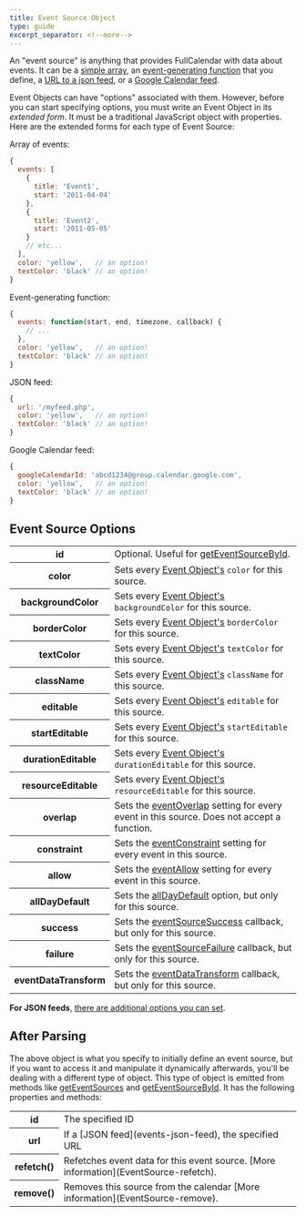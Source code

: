 ```yaml
---
title: Event Source Object
type: guide
excerpt_separator: <!--more-->
---
```


An "event source" is anything that provides FullCalendar with data about events.<!--more--> It can be a [simple array](events-array), an [event-generating function](events-function) that you define, a [URL to a json feed](events-json-feed), or a [Google Calendar feed](google-calendar).

Event Objects can have "options" associated with them. However, before you can start specifying options, you must write an Event Object in its *extended form*. It must be a traditional JavaScript object with properties. Here are the extended forms for each type of Event Source:

Array of events:

```js
{
  events: [
    {
      title: 'Event1',
      start: '2011-04-04'
    },
    {
      title: 'Event2',
      start: '2011-05-05'
    }
    // etc...
  ],
  color: 'yellow',   // an option!
  textColor: 'black' // an option!
}
```

Event-generating function:

```js
{
  events: function(start, end, timezone, callback) {
    // ...
  },
  color: 'yellow',   // an option!
  textColor: 'black' // an option!
}
```

JSON feed:

```js
{
  url: '/myfeed.php',
  color: 'yellow',   // an option!
  textColor: 'black' // an option!
}
```

Google Calendar feed:

```js
{
  googleCalendarId: 'abcd1234@group.calendar.google.com',
  color: 'yellow',   // an option!
  textColor: 'black' // an option!
}
```

## Event Source Options

<table id='options'>
<tr>
<th>
id
</th>
<td>
Optional. Useful for <a href='Calendar-getEventSourceById'>getEventSourceById</a>.
</td>
</tr>
<tr>
<th>
color
</th>
<td>
Sets every <a href='event-object'>Event Object's</a> <code>color</code> for this source.
</td>
</tr>
<tr>
<th>
backgroundColor
</th>
<td>
Sets every <a href='event-object'>Event Object's</a> <code>backgroundColor</code> for this source.
</td>
</tr>
<tr>
<th>
borderColor
</th>
<td>
Sets every <a href='event-object'>Event Object's</a> <code>borderColor</code> for this source.
</td>
</tr>
<tr>
<th>
textColor
</th>
<td>
Sets every <a href='event-object'>Event Object's</a> <code>textColor</code> for this source.
</td>
</tr>
<tr>
<th>
className
</th>
<td>
Sets every <a href='event-object'>Event Object's</a> <code>className</code> for this source.
</td>
</tr>
<tr>
<th>
editable
</th>
<td>
Sets every <a href='event-object'>Event Object's</a> <code>editable</code> for this source.
</td>
</tr>
<tr>
<th>
startEditable
</th>
<td>
Sets every <a href='event-object'>Event Object's</a> <code>startEditable</code> for this source.
</td>
</tr>
<tr>
<th>
durationEditable
</th>
<td>
Sets every <a href='event-object'>Event Object's</a> <code>durationEditable</code> for this source.
</td>
</tr>
<tr>
<th>
resourceEditable
</th>
<td>
Sets every <a href='event-object'>Event Object's</a> <code>resourceEditable</code> for this source.
</td>
</tr>
<tr>
<th>
overlap
</th>
<td>
Sets the <a href='eventOverlap'>eventOverlap</a> setting for every event in this source. Does not accept a function.
</td>
</tr>
<tr>
<th>
constraint
</th>
<td>
Sets the <a href='eventConstraint'>eventConstraint</a> setting for every event in this source.
</td>
</tr>
<tr>
<th>
allow
</th>
<td>
Sets the <a href='eventAllow'>eventAllow</a> setting for every event in this source.
</td>
</tr>
<tr>
<th>
allDayDefault
</th>
<td>
Sets the <a href='allDayDefault'>allDayDefault</a> option, but only for this source.
</td>
</tr>
<tr>
<th>
success
</th>
<td markdown='1'>
Sets the <a href='eventSourceSuccess'>eventSourceSuccess</a> callback, but only for this source.
</td>
</tr>
<tr>
<th>
failure
</th>
<td markdown='1'>
Sets the <a href='eventSourceFailure'>eventSourceFailure</a> callback, but only for this source.
</td>
</tr>
<tr>
<th>
eventDataTransform
</th>
<td>
Sets the <a href='eventDataTransform'>eventDataTransform</a> callback, but only for this source.
</td>
</tr>
</table>

**For JSON feeds**, [there are additional options you can set](events-json-feed#options).


## After Parsing

The above object is what you specify to initially define an event source, but if you want to access it and manipulate it dynamically afterwards, you'll be dealing with a different type of object. This type of object is emitted from methods like [getEventSources](Calendar-getEventSources) and [getEventSourceById](Calendar-getEventSourceById). It has the following properties and methods:

<table>

<tr>
<th>id</th>
<td markdown='1'>
The specified ID
</td>
</tr>

<tr>
<th>url</th>
<td markdown='1'>
If a [JSON feed](events-json-feed), the specified URL
</td>
</tr>

<tr>
<th>refetch()</th>
<td markdown='1'>
Refetches event data for this event source. [More information](EventSource-refetch).
</td>
</tr>

<tr>
<th>remove()</th>
<td markdown='1'>
Removes this source from the calendar [More information](EventSource-remove).
</td>
</tr>

</table>
